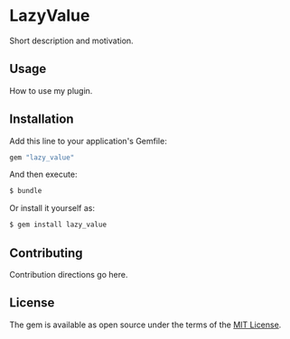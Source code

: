 # LazyValue
Short description and motivation.

## Usage
How to use my plugin.

## Installation
Add this line to your application's Gemfile:

```ruby
gem "lazy_value"
```

And then execute:
```bash
$ bundle
```

Or install it yourself as:
```bash
$ gem install lazy_value
```

## Contributing
Contribution directions go here.

## License
The gem is available as open source under the terms of the [MIT License](https://opensource.org/licenses/MIT).
